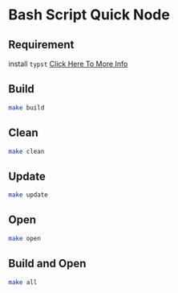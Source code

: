 # Bash Script Quick Node
## Requirement
install `typst`
[Click Here To More Info](https://github.com/typst/typst)

## Build
```bash
make build
```
## Clean
```bash
make clean
```
## Update
```bash
make update
```
## Open
```bash
make open
```
## Build and Open
```bash
make all
```
